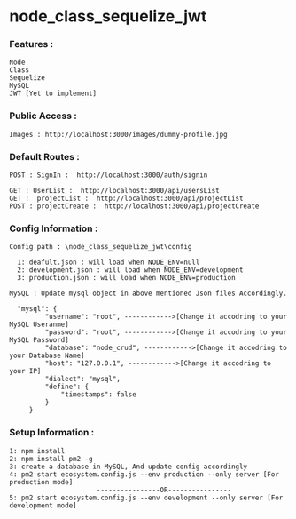 # node_class_sequelize_jwt

### Features :
    Node
    Class
    Sequelize
    MySQL
    JWT [Yet to implement]

### Public Access :  
    Images : http://localhost:3000/images/dummy-profile.jpg
    
### Default Routes :
    POST : SignIn :  http://localhost:3000/auth/signin
    
    GET : UserList :  http://localhost:3000/api/usersList
    GET :  projectList :  http://localhost:3000/api/projectList
    POST : projectCreate :  http://localhost:3000/api/projectCreate
    
### Config Information :
    Config path : \node_class_sequelize_jwt\config
      
      1: deafult.json : will load when NODE_ENV=null
      2: development.json : will load when NODE_ENV=development
      3: production.json : will load when NODE_ENV=production
        
    MySQL : Update mysql object in above mentioned Json files Accordingly.
      
      "mysql": {
             "username": "root", ------------>[Change it accodring to your MySQL Useranme]
             "password": "root", ------------>[Change it accodring to your MySQL Password]
             "database": "node_crud", ------------>[Change it accodring to your Database Name]
             "host": "127.0.0.1", ------------>[Change it accodring to your IP]
             "dialect": "mysql",
             "define": {
                 "timestamps": false
             }
         }
     
       
    
### Setup Information :
    1: npm install
    2: npm install pm2 -g
    3: create a database in MySQL, And update config accordingly
    4: pm2 start ecosystem.config.js --env production --only server [For production mode]
                          ----------------OR----------------
    5: pm2 start ecosystem.config.js --env development --only server [For development mode]
 
    
    
